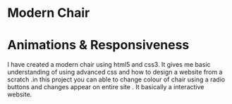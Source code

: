 # Modern Chair
# Animations & Responsiveness
I have created a modern chair using html5 and css3. It gives me basic understanding of using advanced css and how to design a website from a scratch .in this project you can able to change colour of chair using a radio buttons and changes appear on entire site . It basically a interactive website.
